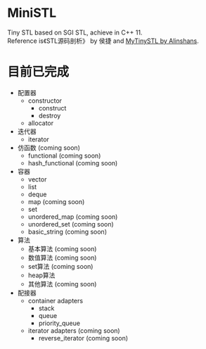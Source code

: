 # MiniSTL  
Tiny STL based on SGI STL, achieve in C++ 11.  
Reference is《STL源码剖析》 by 侯捷 and [MyTinySTL by Alinshans](https://github.com/Alinshans/MyTinySTL).    

# 目前已完成  
+ 配置器  
  + constructor  
    + construct  
    + destroy  
  + allocator
+ 迭代器  
  + iterator  
+ 仿函数 (coming soon)  
  + functional (coming soon)  
  + hash_functional (coming soon)  
+ 容器  
  + vector  
  + list
  + deque  
  + map (coming soon)  
  + set
  + unordered_map (coming soon)  
  + unordered_set (coming soon)  
  + basic_string (coming soon)  
+ 算法  
  + 基本算法 (coming soon)  
  + 数值算法 (coming soon)  
  + set算法 (coming soon)  
  + heap算法  
  + 其他算法 (coming soon)  
+ 配接器  
  + container adapters  
    + stack  
    + queue  
    + priority_queue  
  + iterator adapters (coming soon)  
    + reverse_iterator (coming soon)   
